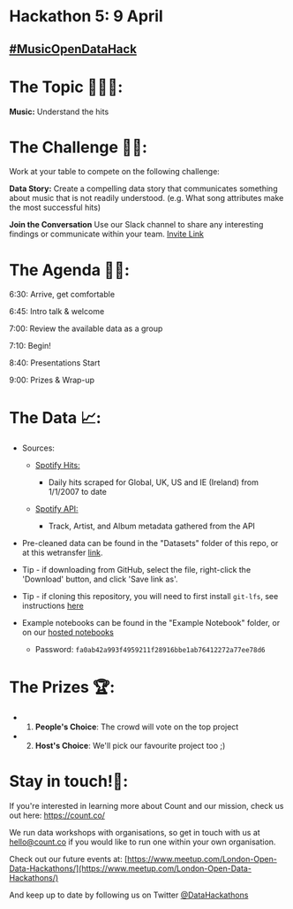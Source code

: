 # Hackathon 5: 9 April

## [#MusicOpenDataHack](https://twitter.com/DataHackathons?lang=en-gb)

# The Topic 🎹🎸🎤:
**Music:** Understand the hits

# The Challenge 👨‍💻:

Work at your table to compete on the following challenge: 

**Data Story:** Create a compelling data story that communicates something about music that 
 is not readily understood. (e.g. What song attributes make the most successful hits)
 
 
**Join the Conversation** Use our Slack channel to share any interesting findings or communicate within your team. 
[Invite Link](https://join.slack.com/t/opendatahackathons/shared_invite/enQtNTc1MzMwMjQyNDIzLTYzNmVmMDkyNGJjNzU3ODY0NjBiZTVjYmNmMGVmN2MxZGVkODM0ZjM5YTczYjE5OWVjMzM5ZThhYThiMjBkMGU)

# The Agenda 👩‍🏫:

6:30: Arrive, get comfortable

6:45: Intro talk & welcome

7:00: Review the available data as a group

7:10: Begin!

8:40: Presentations Start

9:00: Prizes & Wrap-up

# The Data 📈:

- Sources:
    - [Spotify Hits:](https://spotifycharts.com/regional/global/daily/)
        - Daily hits scraped for Global, UK, US and IE (Ireland) from 1/1/2007 to date
        
    - [Spotify API:](https://developer.spotify.com/documentation/web-api/)
        - Track, Artist, and Album metadata gathered from the API
        
- Pre-cleaned data can be found in the "Datasets" folder of this repo, or at this wetransfer [link](https://we.tl/t-o9EzWktqKR).
- Tip - if downloading from GitHub, select the file, right-click the 'Download' button, and click 'Save link as'.
- Tip - if cloning this repository, you will need to first install `git-lfs`, see instructions [here](https://help.github.com/articles/installing-git-large-file-storage/)

- Example notebooks can be found in the "Example Notebook" folder, or on our [hosted notebooks](https://play.count.co/jupyter/tree/work)
  - Password: `fa0ab42a993f4959211f28916bbe1ab76412272a77ee78d6`

# The Prizes 🏆:

- 1. **People's Choice**: The crowd will vote on the top project
- 2. **Host's Choice**: We'll pick our favourite project too ;)

# Stay in touch!🤙:

If you're interested in learning more about Count and our mission, check us out here: https://count.co/

We run data workshops with organisations, so get in touch with us at hello@count.co if you would like to run one within your own organisation. 

Check out our future events at: [https://www.meetup.com/London-Open-Data-Hackathons/](https://www.meetup.com/London-Open-Data-Hackathons/)

And keep up to date by following us on Twitter [@DataHackathons](https://twitter.com/DataHackathons)
